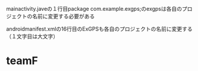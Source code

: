 mainactivity.javeの１行目package com.example.exgps;のexgpsは各自のプロジェクトの名前に変更する必要がある

androidmanifest.xmlの16行目のExGPSも各自のプロジェクトの名前に変更する（１文字目は大文字）
# teamF
